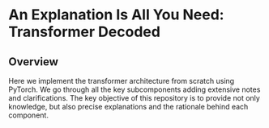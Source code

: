 # An Explanation Is All You Need: Transformer Decoded

## Overview
Here we implement the transformer architecture from scratch using PyTorch. We go through all the key subcomponents adding extensive notes and clarifications. The key objective of this repository is to provide not only knowledge, but also precise explanations and the rationale behind each component.
